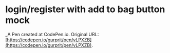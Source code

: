 # login/register with add to bag button mock 
 _A Pen created at CodePen.io. Original URL: [https://codepen.io/gurprit/pen/vLPXZB](https://codepen.io/gurprit/pen/vLPXZB).

 